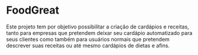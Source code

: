 # FoodGreat
 Este projeto tem por objetivo possibilitar a criação de cardápios e receitas, tanto para empresas que pretendem deixar seu cardápio automatizado para seus clientes como também para usuários normais que pretendem descrever suas receitas ou até mesmo cardápios de dietas e afins.
